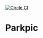 [![Circle CI](https://circleci.com/gh/kirillweb/parkpic/tree/master.svg?style=svg&circle-token=fe91608ca099522f6d4cb1050456983121245282)](https://circleci.com/gh/kirillweb/parkpic/tree/master)

# Parkpic